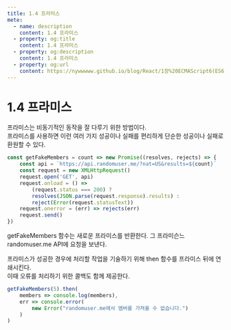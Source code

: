 ```yaml
---
title: 1.4 프라미스
mete:
  - name: description
    content: 1.4 프라미스
  - property: og:title
    content: 1.4 프라미스
  - property: og:description
    content: 1.4 프라미스
  - property: og:url
    content: https://nywwwww.github.io/blog/React/1장%20ECMAScript6(ES6)%20문법/03/
---
```


# 1.4 프라미스

프라미스는 비동기적인 동작을 잘 다루기 위한 방법이다.  
프라미스를 사용하면 이런 여러 가지 성공이나 실패를 편리하게 단순한 성공이나 실패로 환원할 수 있다.

```javascript
const getFakeMembers = count => new Promise((resolves, rejects) => {
    const api = `https://api.randomuser.me/?nat=US&results=${count}`
    const request = new XMLHttpRequest()
    request.open('GET', api)
    request.onload = () =>
        (request.status === 200) ?
        resolves(JSON.parse(request.response).results) :
        reject(Error(request.statusText))
    request.onerror = (err) => rejects(err)
    request.send()
})
```
getFakeMembers 함수는 새로운 프라미스를 반환한다. 그 프라미슨느 randomuser.me API에 요청을 보낸다.

프라미스가 성공한 경우에 처리할 작업을 기술하기 위해 then 함수를 프라미스 뒤에 연쇄시킨다.  
이때 오류를 처리하기 위한 콜백도 함께 제공한다.
```javascript
getFakeMembers(5).then(
    members => console.log(members),
    err => console.error(
        new Error("randomuser.me에서 멤버를 가져올 수 없습니다.")
    )
)
```


